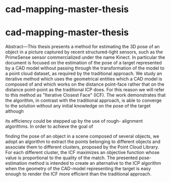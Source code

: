 # cad-mapping-master-thesis

# cad-mapping-master-thesis

Abstract—This thesis presents a method for estimating the 3D pose of an object in a picture captured by recent structured-light sensors, such as the PrimeSense sensor commercialized under the name Kinect. In particular the document is focused on the estimation of the pose of a target represented by a CAD model without passing through the transformation of the model to a point cloud dataset, as required by the traditional approach. We study an iterative method which uses the geometrical entities which a CAD model is composed of and which works on the distance point-face rather that on the distance point-point as the traditional ICP does. For this reason we will refer to this method as "Iterative Closest Face" (ICF). The work demonstrates that the algorithm, in contrast with the traditional approach, is able to converge to the solution without any initial knowledge on the pose of the target although

its efficiency could be stepped up by the use of rough- alignment algorithms. In order to achieve the goal of

finding the pose of an object in a scene composed of several objects, we adopt an algorithm to extract the points belonging to different objects and associate them to different clusters, proposed by the Point Cloud Library. For each different cluster, the ICF maximizes an objective function whose value is proportional to the quality of the match. The presented pose-estimation method is intended to create an alternative to the ICP algorithm when the geometry of the CAD-model representing the target is easy enough to render the ICF more efficient than the traditional approach.
